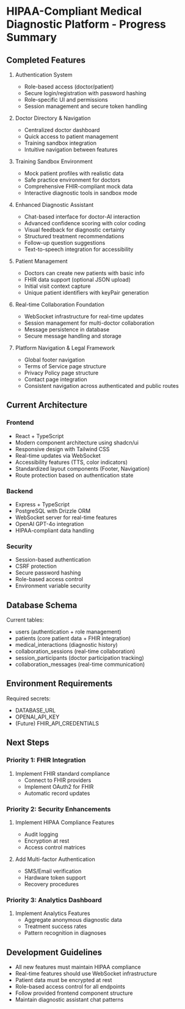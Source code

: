 # HIPAA-Compliant Medical Diagnostic Platform - Progress Summary

## Completed Features

1. Authentication System
   - Role-based access (doctor/patient)
   - Secure login/registration with password hashing
   - Role-specific UI and permissions
   - Session management and secure token handling

2. Doctor Directory & Navigation
   - Centralized doctor dashboard
   - Quick access to patient management
   - Training sandbox integration
   - Intuitive navigation between features

3. Training Sandbox Environment
   - Mock patient profiles with realistic data
   - Safe practice environment for doctors
   - Comprehensive FHIR-compliant mock data
   - Interactive diagnostic tools in sandbox mode

4. Enhanced Diagnostic Assistant
   - Chat-based interface for doctor-AI interaction
   - Advanced confidence scoring with color coding
   - Visual feedback for diagnostic certainty
   - Structured treatment recommendations
   - Follow-up question suggestions
   - Text-to-speech integration for accessibility

5. Patient Management
   - Doctors can create new patients with basic info
   - FHIR data support (optional JSON upload)
   - Initial visit context capture
   - Unique patient identifiers with keyPair generation

6. Real-time Collaboration Foundation
   - WebSocket infrastructure for real-time updates
   - Session management for multi-doctor collaboration
   - Message persistence in database
   - Secure message handling and storage

7. Platform Navigation & Legal Framework
   - Global footer navigation
   - Terms of Service page structure
   - Privacy Policy page structure
   - Contact page integration
   - Consistent navigation across authenticated and public routes

## Current Architecture

### Frontend
- React + TypeScript
- Modern component architecture using shadcn/ui
- Responsive design with Tailwind CSS
- Real-time updates via WebSocket
- Accessibility features (TTS, color indicators)
- Standardized layout components (Footer, Navigation)
- Route protection based on authentication state

### Backend
- Express + TypeScript
- PostgreSQL with Drizzle ORM
- WebSocket server for real-time features
- OpenAI GPT-4o integration
- HIPAA-compliant data handling

### Security
- Session-based authentication
- CSRF protection
- Secure password hashing
- Role-based access control
- Environment variable security

## Database Schema
Current tables:
- users (authentication + role management)
- patients (core patient data + FHIR integration)
- medical_interactions (diagnostic history)
- collaboration_sessions (real-time collaboration)
- session_participants (doctor participation tracking)
- collaboration_messages (real-time communication)

## Environment Requirements
Required secrets:
- DATABASE_URL
- OPENAI_API_KEY
- (Future) FHIR_API_CREDENTIALS

## Next Steps

### Priority 1: FHIR Integration
1. Implement FHIR standard compliance
   - Connect to FHIR providers
   - Implement OAuth2 for FHIR
   - Automatic record updates

### Priority 2: Security Enhancements
1. Implement HIPAA Compliance Features
   - Audit logging
   - Encryption at rest
   - Access control matrices

2. Add Multi-factor Authentication
   - SMS/Email verification
   - Hardware token support
   - Recovery procedures

### Priority 3: Analytics Dashboard
1. Implement Analytics Features
   - Aggregate anonymous diagnostic data
   - Treatment success rates
   - Pattern recognition in diagnoses

## Development Guidelines
- All new features must maintain HIPAA compliance
- Real-time features should use WebSocket infrastructure
- Patient data must be encrypted at rest
- Role-based access control for all endpoints
- Follow provided frontend component structure
- Maintain diagnostic assistant chat patterns